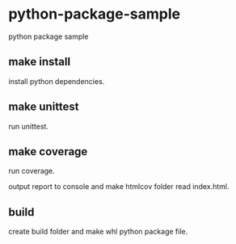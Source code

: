 # python-package-sample
python package sample

## make install

install python dependencies.

## make unittest

run unittest.

## make coverage

run coverage.

output report to console and make htmlcov folder read index.html.

## build

create build folder and make whl python package file.

